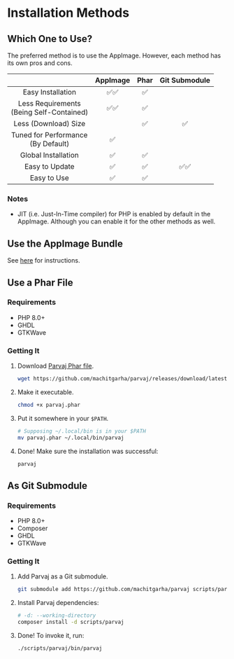# Installation Methods

## Which One to Use?

The preferred method is to use the AppImage. However, each method has its own pros and cons.

||AppImage|Phar|Git Submodule|
|:-:|:-:|:-:|:-:|
|Easy Installation|✅✅|✅||
|Less Requirements<br/>(Being Self-Contained)|✅✅|✅||
|Less (Download) Size||✅|✅|
|Tuned for Performance<br/>(By Default)|✅|||
|Global Installation|✅|✅||
|Easy to Update|✅|✅|✅✅|
|Easy to Use|✅|✅||

### Notes

-   JIT (i.e. Just-In-Time compiler) for PHP is enabled by default in the AppImage. Although you can enable it for the other methods as well.

## Use the AppImage Bundle

See [here](../../README.md#use-the-appimage-bundle) for instructions.

## Use a Phar File

### Requirements

-   PHP 8.0+
-   GHDL
-   GTKWave

### Getting It

1.  Download [Parvaj Phar file](https://github.com/machitgarha/parvaj/releases/download/latest/parvaj.phar).

    ```bash
    wget https://github.com/machitgarha/parvaj/releases/download/latest/parvaj.phar
    ```

1.  Make it executable.

    ```bash
    chmod +x parvaj.phar
    ```

1.  Put it somewhere in your `$PATH`.

    ```bash
    # Supposing ~/.local/bin is in your $PATH
    mv parvaj.phar ~/.local/bin/parvaj
    ```

1.  Done! Make sure the installation was successful:

    ```bash
    parvaj
    ```

## As Git Submodule

### Requirements

-   PHP 8.0+
-   Composer
-   GHDL
-   GTKWave

### Getting It

1.  Add Parvaj as a Git submodule.

    ```bash
    git submodule add https://github.com/machitgarha/parvaj scripts/parvaj
    ```

1.  Install Parvaj dependencies:

    ```bash
    # -d: --working-directory
    composer install -d scripts/parvaj
    ```

1.  Done! To invoke it, run:

    ```bash
    ./scripts/parvaj/bin/parvaj
    ```
